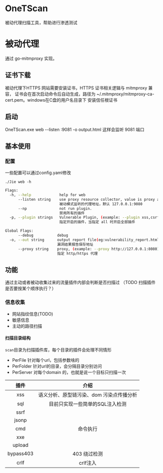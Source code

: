 # OneTScan
被动代理扫描工具，帮助进行渗透测试
# 被动代理
通过 go-mitmproxy 实现。
## 证书下载
被动代理下HTTPS 网站需要安装证书，HTTPS 证书相关逻辑与 mitmproxy 兼容，
证书会在首次启动命令后自动生成，路径为 ~/.mitmproxy/mitmproxy-ca-cert.pem。windows在C盘的用户名目录下
安装信任根证书

## 启动
OneTScan.exe  web --listen :9081 -o output.html
这样会监听 9081 端口

## 基本使用

### 配置

一些配置可以通过config.yaml修改

`./Jie web -h`

```bash
Flags:
  -h, --help             help for web
      --listen string    use proxy resource collector, value is proxy addr, (example: 127.0.0.1:9080).
                         被动模式监听的代理地址，默认 127.0.0.1:9080
      --np               not run plugin.
                         禁用所有的插件
  -p, --plugin strings   Vulnerable Plugin, (example: --plugin xss,csrf,sql,dir ...)
                         指定开启的插件，当指定 all 时开启全部插件

Global Flags:
      --debug           debug
  -o, --out string      output report file(eg:vulnerability_report.html)
                        漏洞结果报告保存地址
      --proxy string    proxy, (example: --proxy http://127.0.0.1:8080)
                        指定 http/https 代理
```

## 功能

通过主动或者被动收集过来的流量插件内部会判断是否扫描过 （TODO 扫描插件是否要按某个顺序执行？）

### 信息收集

- 网站指纹信息(TODO)
- 敏感信息 
- 主动的路径扫描

#### 扫描目录结构

`scan`目录为扫描插件库，每个目录的插件会处理不同情形

-   PerFile 针对每个url，包括参数啥的
-   PerFolder 针对url的目录，会分隔目录分别访问
-   PerServer 对每个domain 的，也就是说一个目标只扫描一次

|         插件          |                             介绍                             |
| :-------------------: | :----------------------------------------------------------: |
|          xss          |           语义分析、原型链污染、dom 污染点传播分析           |
|          sql          |               目前只实现一些简单的SQL注入检测                |
|         ssrf          |                                                              |
|         jsonp         |                                                              |
|          cmd          |                           命令执行                           |
|          xxe          |                                                              |
|       upload          |                                                              |
|       bypass403       | 							403 绕过检测 |
|         crlf          |                           crlf注入                           |
